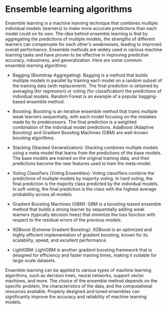 # Ensemble learning algorithms

Ensemble learning is a machine learning technique that combines multiple individual models (learners) to make more accurate predictions than each model could on its own. The idea behind ensemble learning is that by aggregating the predictions of multiple models, the strengths of different learners can compensate for each other's weaknesses, leading to improved overall performance. Ensemble methods are widely used in various machine learning tasks and have proven to be effective in improving predictive accuracy, robustness, and generalization. Here are some common ensemble learning algorithms:

* Bagging (Bootstrap Aggregating): Bagging is a method that builds multiple models in parallel by training each model on a random subset of the training data (with replacement). The final prediction is obtained by averaging (for regression) or voting (for classification) the predictions of individual models. Random Forest is an example of a popular bagging-based ensemble method.

* Boosting: Boosting is an iterative ensemble method that trains multiple weak learners sequentially, with each model focusing on the mistakes made by its predecessors. The final prediction is a weighted combination of the individual model predictions. AdaBoost (Adaptive Boosting) and Gradient Boosting Machines (GBM) are well-known boosting algorithms.

* Stacking (Stacked Generalization): Stacking combines multiple models using a meta-model that learns from the predictions of the base models. The base models are trained on the original training data, and their predictions become the new features used to train the meta-model.

* Voting Classifiers (Voting Ensembles): Voting classifiers combine the predictions of multiple models by majority voting. In hard voting, the final prediction is the majority class predicted by the individual models. In soft voting, the final prediction is the class with the highest average probability across all models.

* Gradient Boosting Machines (GBM): GBM is a boosting-based ensemble method that builds a strong learner by sequentially adding weak learners (typically decision trees) that minimize the loss function with respect to the residual errors of the previous models.

* XGBoost (Extreme Gradient Boosting): XGBoost is an optimized and highly efficient implementation of gradient boosting, known for its scalability, speed, and excellent performance.

* LightGBM: LightGBM is another gradient boosting framework that is designed for efficiency and faster training times, making it suitable for large-scale datasets.

Ensemble learning can be applied to various types of machine learning algorithms, such as decision trees, neural networks, support vector machines, and more. The choice of the ensemble method depends on the specific problem, the characteristics of the data, and the computational resources available. Properly designed and tuned ensembles can significantly improve the accuracy and reliability of machine learning models.